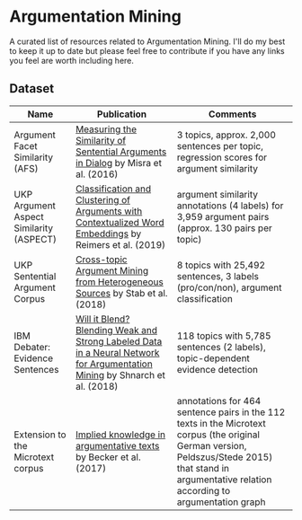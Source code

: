 # Argumentation Mining

A curated list of resources related to Argumentation Mining. I'll do my best to keep it up to date but please feel free to contribute if you have any links you feel are worth including here.

## Dataset

Name | Publication | Comments
---|---|---
Argument Facet Similarity (AFS) | [Measuring the Similarity of Sentential Arguments in Dialog](https://arxiv.org/pdf/1709.01887.pdf) by Misra et al. (2016) | 3 topics, approx. 2,000 sentences per topic, regression scores for argument similarity
UKP Argument Aspect Similarity (ASPECT) | [Classification and Clustering of Arguments with Contextualized Word Embeddings](https://www.aclweb.org/anthology/P19-1054/) by Reimers et al. (2019) | argument similarity annotations (4 labels) for 3,959 argument pairs (approx. 130 pairs per topic)
UKP Sentential Argument Corpus | [Cross-topic Argument Mining from Heterogeneous Sources](https://www.aclweb.org/anthology/D18-1402/) by Stab et al. (2018) | 8 topics with 25,492 sentences, 3 labels (pro/con/non), argument classification
IBM Debater: Evidence Sentences | [Will it Blend? Blending Weak and Strong Labeled Data in a Neural Network for Argumentation Mining](https://www.aclweb.org/anthology/P18-2095/) by Shnarch et al. (2018) | 118 topics with 5,785 sentences (2 labels), topic-dependent evidence detection
Extension to the Microtext corpus | [Implied knowledge in argumentative texts](https://link.springer.com/chapter/10.1007%2F978-3-319-59569-6_9) by Becker et al. (2017)| annotations for 464 sentence pairs in the 112 texts in the Microtext corpus (the original German version, Peldszus/Stede 2015) that stand in argumentative relation according to argumentation graph
